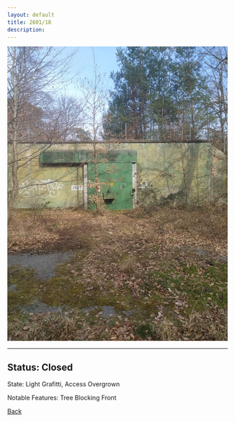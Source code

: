 ```yaml
---
layout: default
title: 2601/18
description: 
---
```

![image](https://raw.githubusercontent.com/Feuerstern3001/feuerstern3001.github.io/main/forest/bunker/2601-18.jpeg)

* * *

## Status: Closed

State: Light Grafitti, Access Overgrown

Notable Features: Tree Blocking Front

[Back](/./forest/bunker.html)
